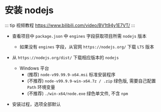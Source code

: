 # 安装 nodejs

::: tip 视频教程 
https://www.bilibili.com/video/BV1t94y1E7VT/
:::

-   查看项目中 `package.json` 中 `engines` 字段获取项目所需 `nodejs` 版本
    -   如果没有 `engines` 字段，从官网 `https://nodejs.org/` 下载 `LTS` 版本
-   从 `https://nodejs.org/dist/` 下载相应版本的 `nodejs`

    -   Windows 平台
        -   (推荐) `node-v99.99.9-x64.msi` 标准安装程序
        -   (不推荐) `node-v99.9.9-win-x64.7z / .zip` 绿色版, 需要自己配置 `Path` 环境变量
        -   (不推荐) `./win-x64/node.exe` 绿色单文件, 不含 `npm`

-   安装过程，选项全部默认
